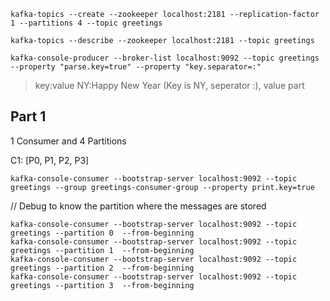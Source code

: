 
```
kafka-topics --create --zookeeper localhost:2181 --replication-factor 1 --partitions 4 --topic greetings

```

```
kafka-topics --describe --zookeeper localhost:2181 --topic greetings
```


```	
kafka-console-producer --broker-list localhost:9092 --topic greetings --property "parse.key=true" --property "key.separator=:"
```

>key:value
>NY:Happy New Year (Key is NY, seperator :), value part

## Part 1

1 Consumer and 4 Partitions

C1: [P0, P1, P2, P3] 

```
kafka-console-consumer --bootstrap-server localhost:9092 --topic greetings --group greetings-consumer-group --property print.key=true
```


// Debug
to know the partition where the messages are stored
```
kafka-console-consumer --bootstrap-server localhost:9092 --topic greetings --partition 0  --from-beginning
kafka-console-consumer --bootstrap-server localhost:9092 --topic greetings --partition 1  --from-beginning
kafka-console-consumer --bootstrap-server localhost:9092 --topic greetings --partition 2  --from-beginning
kafka-console-consumer --bootstrap-server localhost:9092 --topic greetings --partition 3  --from-beginning

```

